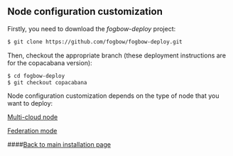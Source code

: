 ## Node configuration customization

Firstly, you need to download the *fogbow-deploy* project:

```bash
$ git clone https://github.com/fogbow/fogbow-deploy.git
```

Then, checkout the appropriate branch (these deployment instructions are for the copacabana version):

```bash
$ cd fogbow-deploy
$ git checkout copacabana
```

Node configuration customization depends on the type of node that you want to deploy:

[Multi-cloud node](multi-cloud.md)

[Federation mode](federation.md)

####[Back to main installation page](main.md)